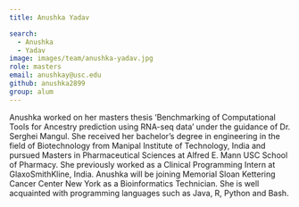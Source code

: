 ```yaml
---
title: Anushka Yadav

search:
  - Anushka
  - Yadav
image: images/team/anushka-yadav.jpg
role: masters
email: anushkay@usc.edu
github: anushka2899
group: alum
---
```


Anushka worked on her masters thesis ‘Benchmarking of Computational Tools for Ancestry prediction using RNA-seq data’ under the guidance of Dr. Serghei Mangul. She received her bachelor’s degree in engineering in the field of Biotechnology from Manipal Institute of Technology, India and pursued Masters in Pharmaceutical Sciences at Alfred E. Mann USC School of Pharmacy. She previously worked as a Clinical Programming Intern at GlaxoSmithKline, India. Anushka will be joining Memorial Sloan Kettering Cancer Center New York as a Bioinformatics Technician. She is well acquainted with programming languages such as Java, R, Python and Bash.


